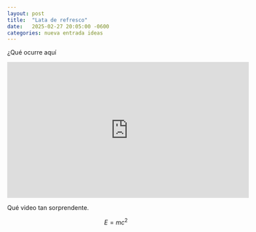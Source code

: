 ```yaml
---
layout: post
title:  "Lata de refresco"
date:   2025-02-27 20:05:00 -0600
categories: nueva entrada ideas 
---
```


¿Qué ocurre aquí

<iframe width="560" height="315" src="https://www.youtube.com/embed/EJiUWBiM8HE?si=NSTtv2dOGz8NqIr5" title="YouTube video player" frameborder="0" allow="accelerometer; autoplay; clipboard-write; encrypted-media; gyroscope; picture-in-picture; web-share" referrerpolicy="strict-origin-when-cross-origin" allowfullscreen></iframe>

Qué video tan sorprendente.

$$E=mc^2$$
